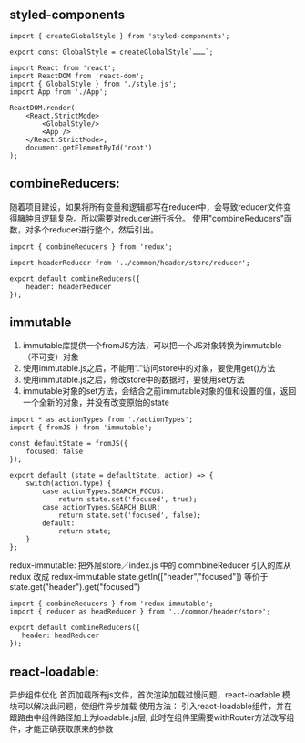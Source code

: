 ## styled-components
```
import { createGlobalStyle } from 'styled-components';

export const GlobalStyle = createGlobalStyle`………`;
```
```
import React from 'react';
import ReactDOM from 'react-dom';
import { GlobalStyle } from './style.js';
import App from './App';

ReactDOM.render(
    <React.StrictMode>
        <GlobalStyle/>
        <App />
    </React.StrictMode>,
    document.getElementById('root')
);
```

## combineReducers:
随着项目建设，如果将所有变量和逻辑都写在reducer中，会导致reducer文件变得臃肿且逻辑复杂。所以需要对reducer进行拆分。 使用"combineReducers"函数，对多个reducer进行整个，然后引出。 
```
import { combineReducers } from 'redux';

import headerReducer from '../common/header/store/reducer';

export default combineReducers({
    header: headerReducer
});
```

## immutable
1. immutable库提供一个fromJS方法，可以把一个JS对象转换为immutable（不可变）对象
2. 使用immutable.js之后，不能用“.”访问store中的对象，要使用get()方法
3. 使用immutable.js之后，修改store中的数据时，要使用set方法
4. immutable对象的set方法，会结合之前immutable对象的值和设置的值，返回一个全新的对象，并没有改变原始的state
```
import * as actionTypes from './actionTypes';
import { fromJS } from 'immutable';

const defaultState = fromJS({
    focused: false
});

export default (state = defaultState, action) => {
    switch(action.type) {
        case actionTypes.SEARCH_FOCUS:
            return state.set('focused', true);
        case actionTypes.SEARCH_BLUR:
            return state.set('focused', false);    
        default:
            return state;
    }
};
```
redux-immutable: 把外层store／index.js 中的 commbineReducer 引入的库从redux 改成 redux-immutable
state.getIn(["header","focused"]) 等价于 state.get("header").get("focused")
 ```
import { combineReducers } from 'redux-immutable';
import { reducer as headReducer } from '../common/header/store';

export default combineReducers({
    header: headReducer
});
```

## react-loadable:
异步组件优化 
首页加载所有js文件，首次渲染加载过慢问题，react-loadable 模块可以解决此问题，使组件异步加载 
使用方法： 引入react-loadable组件，并在跟路由中组件路径加上为loadable.js层, 此时在组件里需要withRouter方法改写组件，才能正确获取原来的参数
